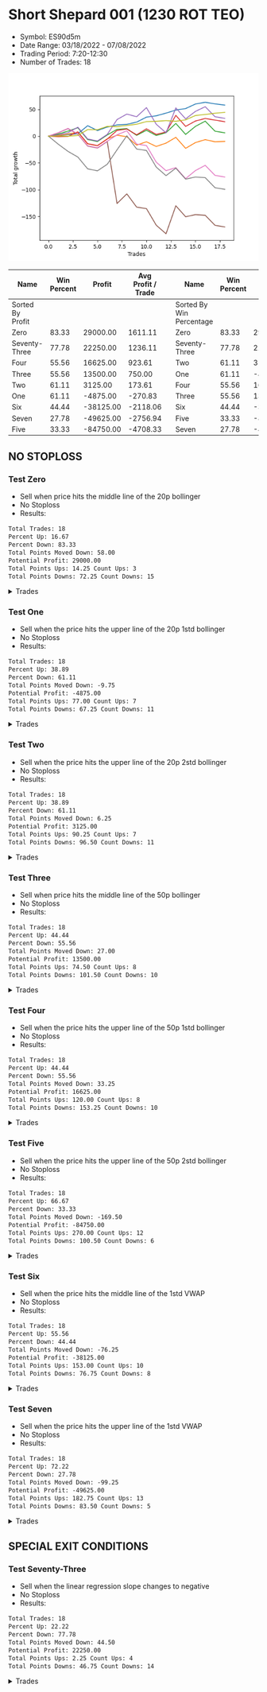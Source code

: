 # Short Shepard 001 (1230 ROT TEO) 
- Symbol: ES90d5m
- Date Range: 03/18/2022 - 07/08/2022
- Trading Period: 7:20-12:30
- Number of Trades: 18

![Plot](ShortShepard001(1230ROTTEO)ES90d5m.png)

| Name | Win Percent | Profit | Avg Profit / Trade |     | Name | Win Percent | Profit | Avg Profit / Trade |
| ---- | ----------- | ------ | ------------------ | --- | ---- | ----------- | ------ | ------------------ |
| Sorted By <br> Profit | | | | | Sorted By <br> Win Percentage ||||
| Zero | 83.33 | 29000.00 | 1611.11 |     | Zero | 83.33 | 29000.00 | 1611.11 |
| Seventy-Three | 77.78 | 22250.00 | 1236.11 |     | Seventy-Three | 77.78 | 22250.00 | 1236.11 |
| Four | 55.56 | 16625.00 | 923.61 |     | Two | 61.11 | 3125.00 | 173.61 |
| Three | 55.56 | 13500.00 | 750.00 |     | One | 61.11 | -4875.00 | -270.83 |
| Two | 61.11 | 3125.00 | 173.61 |     | Four | 55.56 | 16625.00 | 923.61 |
| One | 61.11 | -4875.00 | -270.83 |     | Three | 55.56 | 13500.00 | 750.00 |
| Six | 44.44 | -38125.00 | -2118.06 |     | Six | 44.44 | -38125.00 | -2118.06 |
| Seven | 27.78 | -49625.00 | -2756.94 |     | Five | 33.33 | -84750.00 | -4708.33 |
| Five | 33.33 | -84750.00 | -4708.33 |     | Seven | 27.78 | -49625.00 | -2756.94 |

## NO STOPLOSS

### Test Zero
* Sell when price hits the middle line of the 20p bollinger
* No Stoploss
* Results:
```
Total Trades: 18
Percent Up: 16.67
Percent Down: 83.33
Total Points Moved Down: 58.00
Potential Profit: 29000.00
Total Points Ups: 14.25 Count Ups: 3
Total Points Downs: 72.25 Count Downs: 15
```

<details><summary>Trades</summary>

<code>In: 2022-03-22 08:00:00		Out: 2022-03-22 08:35:50		Total Position Time: 35:50		Total Move Down: 0.75		Total to Date: 0.75</code> <br />
<code>In: 2022-03-22 08:35:00		Out: 2022-03-22 08:42:20		Total Position Time: 07:20		Total Move Down: 2.25		Total to Date: 3.00</code> <br />
<code>In: 2022-04-19 09:00:00		Out: 2022-04-19 09:29:15		Total Position Time: 29:15		Total Move Down: 1.50		Total to Date: 4.50</code> <br />
<code>In: 2022-04-25 12:00:00		Out: 2022-04-25 12:07:25		Total Position Time: 07:25		Total Move Down: 15.00		Total to Date: 19.50</code> <br />
<code>In: 2022-04-28 11:10:00		Out: 2022-04-28 12:34:15		Total Position Time: 84:15		Total Move Down: -9.00		Total to Date: 10.50</code> <br />
<code>In: 2022-04-28 12:30:00		Out: 2022-04-28 12:35:15		Total Position Time: 05:15		Total Move Down: 6.50		Total to Date: 17.00</code> <br />
<code>In: 2022-05-04 10:10:00		Out: 2022-05-04 10:50:05		Total Position Time: 40:05		Total Move Down: 4.00		Total to Date: 21.00</code> <br />
<code>In: 2022-05-13 08:00:00		Out: 2022-05-13 08:46:45		Total Position Time: 46:45		Total Move Down: 1.00		Total to Date: 22.00</code> <br />
<code>In: 2022-05-26 08:30:00		Out: 2022-05-26 08:48:25		Total Position Time: 18:25		Total Move Down: 4.25		Total to Date: 26.25</code> <br />
<code>In: 2022-05-26 10:15:00		Out: 2022-05-26 10:29:15		Total Position Time: 14:15		Total Move Down: 9.25		Total to Date: 35.50</code> <br />
<code>In: 2022-05-27 08:00:00		Out: 2022-05-27 08:05:10		Total Position Time: 05:10		Total Move Down: 2.50		Total to Date: 38.00</code> <br />
<code>In: 2022-05-27 09:20:00		Out: 2022-05-27 09:35:15		Total Position Time: 15:15		Total Move Down: 5.00		Total to Date: 43.00</code> <br />
<code>In: 2022-06-06 07:55:00		Out: 2022-06-06 08:09:40		Total Position Time: 14:40		Total Move Down: 5.75		Total to Date: 48.75</code> <br />
<code>In: 2022-06-07 11:45:00		Out: 2022-06-07 11:50:10		Total Position Time: 05:10		Total Move Down: 2.75		Total to Date: 51.50</code> <br />
<code>In: 2022-06-21 08:10:00		Out: 2022-06-21 08:24:10		Total Position Time: 14:10		Total Move Down: 8.50		Total to Date: 60.00</code> <br />
<code>In: 2022-06-21 08:15:00		Out: 2022-06-21 08:24:10		Total Position Time: 09:10		Total Move Down: 3.25		Total to Date: 63.25</code> <br />
<code>In: 2022-06-24 08:15:00		Out: 2022-06-24 09:29:00		Total Position Time: 74:00		Total Move Down: -3.00		Total to Date: 60.25</code> <br />
<code>In: 2022-07-07 11:35:00		Out: 2022-07-07 12:38:25		Total Position Time: 63:25		Total Move Down: -2.25		Total to Date: 58.00</code> <br />


</details>

### Test One
* Sell when the price hits the upper line of the 20p 1std bollinger
* No Stoploss
* Results:
```
Total Trades: 18
Percent Up: 38.89
Percent Down: 61.11
Total Points Moved Down: -9.75
Potential Profit: -4875.00
Total Points Ups: 77.00 Count Ups: 7
Total Points Downs: 67.25 Count Downs: 11
```

<details><summary>Trades</summary>

<code>In: 2022-03-22 08:00:00		Out: 2022-03-22 09:01:00		Total Position Time: 61:00		Total Move Down: 1.25		Total to Date: 1.25</code> <br />
<code>In: 2022-03-22 08:35:00		Out: 2022-03-22 09:01:00		Total Position Time: 26:00		Total Move Down: 2.75		Total to Date: 4.00</code> <br />
<code>In: 2022-04-19 09:00:00		Out: 2022-04-19 09:37:25		Total Position Time: 37:25		Total Move Down: 3.50		Total to Date: 7.50</code> <br />
<code>In: 2022-04-25 12:00:00		Out: 2022-04-25 12:50:00		Total Position Time: 50:00		Total Move Down: -22.00		Total to Date: -14.50</code> <br />
<code>In: 2022-04-28 11:10:00		Out: 2022-04-28 12:45:05		Total Position Time: 95:05		Total Move Down: -3.25		Total to Date: -17.75</code> <br />
<code>In: 2022-04-28 12:30:00		Out: 2022-04-28 12:45:05		Total Position Time: 15:05		Total Move Down: 12.75		Total to Date: -5.00</code> <br />
<code>In: 2022-05-04 10:10:00		Out: 2022-05-04 11:07:25		Total Position Time: 57:25		Total Move Down: 6.75		Total to Date: 1.75</code> <br />
<code>In: 2022-05-13 08:00:00		Out: 2022-05-13 09:51:05		Total Position Time: 111:05		Total Move Down: -2.75		Total to Date: -1.00</code> <br />
<code>In: 2022-05-26 08:30:00		Out: 2022-05-26 11:35:30		Total Position Time: 185:30		Total Move Down: -15.75		Total to Date: -16.75</code> <br />
<code>In: 2022-05-26 10:15:00		Out: 2022-05-26 11:35:30		Total Position Time: 80:30		Total Move Down: 6.25		Total to Date: -10.50</code> <br />
<code>In: 2022-05-27 08:00:00		Out: 2022-05-27 09:50:20		Total Position Time: 110:20		Total Move Down: -8.75		Total to Date: -19.25</code> <br />
<code>In: 2022-05-27 09:20:00		Out: 2022-05-27 09:50:20		Total Position Time: 30:20		Total Move Down: 6.25		Total to Date: -13.00</code> <br />
<code>In: 2022-06-06 07:55:00		Out: 2022-06-06 08:11:30		Total Position Time: 16:30		Total Move Down: 10.75		Total to Date: -2.25</code> <br />
<code>In: 2022-06-07 11:45:00		Out: 2022-06-07 12:50:00		Total Position Time: 65:00		Total Move Down: -20.50		Total to Date: -22.75</code> <br />
<code>In: 2022-06-21 08:10:00		Out: 2022-06-21 08:37:40		Total Position Time: 27:40		Total Move Down: 10.75		Total to Date: -12.00</code> <br />
<code>In: 2022-06-21 08:15:00		Out: 2022-06-21 08:37:40		Total Position Time: 22:40		Total Move Down: 5.50		Total to Date: -6.50</code> <br />
<code>In: 2022-06-24 08:15:00		Out: 2022-06-24 10:55:10		Total Position Time: 160:10		Total Move Down: -4.00		Total to Date: -10.50</code> <br />
<code>In: 2022-07-07 11:35:00		Out: 2022-07-07 12:46:45		Total Position Time: 71:45		Total Move Down: 0.75		Total to Date: -9.75</code> <br />


</details>

### Test Two
* Sell when the price hits the upper line of the 20p 2std bollinger
* No Stoploss
* Results:
```
Total Trades: 18
Percent Up: 38.89
Percent Down: 61.11
Total Points Moved Down: 6.25
Potential Profit: 3125.00
Total Points Ups: 90.25 Count Ups: 7
Total Points Downs: 96.50 Count Downs: 11
```

<details><summary>Trades</summary>

<code>In: 2022-03-22 08:00:00		Out: 2022-03-22 09:21:25		Total Position Time: 81:25		Total Move Down: 4.00		Total to Date: 4.00</code> <br />
<code>In: 2022-03-22 08:35:00		Out: 2022-03-22 09:21:25		Total Position Time: 46:25		Total Move Down: 5.50		Total to Date: 9.50</code> <br />
<code>In: 2022-04-19 09:00:00		Out: 2022-04-19 09:39:40		Total Position Time: 39:40		Total Move Down: 6.25		Total to Date: 15.75</code> <br />
<code>In: 2022-04-25 12:00:00		Out: 2022-04-25 12:50:00		Total Position Time: 50:00		Total Move Down: -22.00		Total to Date: -6.25</code> <br />
<code>In: 2022-04-28 11:10:00		Out: 2022-04-28 12:50:00		Total Position Time: 100:00		Total Move Down: -3.75		Total to Date: -10.00</code> <br />
<code>In: 2022-04-28 12:30:00		Out: 2022-04-28 12:50:00		Total Position Time: 20:00		Total Move Down: 12.25		Total to Date: 2.25</code> <br />
<code>In: 2022-05-04 10:10:00		Out: 2022-05-04 11:07:40		Total Position Time: 57:40		Total Move Down: 10.50		Total to Date: 12.75</code> <br />
<code>In: 2022-05-13 08:00:00		Out: 2022-05-13 10:20:45		Total Position Time: 140:45		Total Move Down: 1.25		Total to Date: 14.00</code> <br />
<code>In: 2022-05-26 08:30:00		Out: 2022-05-26 11:36:15		Total Position Time: 186:15		Total Move Down: -12.50		Total to Date: 1.50</code> <br />
<code>In: 2022-05-26 10:15:00		Out: 2022-05-26 11:36:15		Total Position Time: 81:15		Total Move Down: 9.50		Total to Date: 11.00</code> <br />
<code>In: 2022-05-27 08:00:00		Out: 2022-05-27 10:43:55		Total Position Time: 163:55		Total Move Down: -9.75		Total to Date: 1.25</code> <br />
<code>In: 2022-05-27 09:20:00		Out: 2022-05-27 10:43:55		Total Position Time: 83:55		Total Move Down: 5.25		Total to Date: 6.50</code> <br />
<code>In: 2022-06-06 07:55:00		Out: 2022-06-06 08:13:05		Total Position Time: 18:05		Total Move Down: 17.25		Total to Date: 23.75</code> <br />
<code>In: 2022-06-07 11:45:00		Out: 2022-06-07 12:50:00		Total Position Time: 65:00		Total Move Down: -20.50		Total to Date: 3.25</code> <br />
<code>In: 2022-06-21 08:10:00		Out: 2022-06-21 08:45:55		Total Position Time: 35:55		Total Move Down: 15.00		Total to Date: 18.25</code> <br />
<code>In: 2022-06-21 08:15:00		Out: 2022-06-21 08:45:55		Total Position Time: 30:55		Total Move Down: 9.75		Total to Date: 28.00</code> <br />
<code>In: 2022-06-24 08:15:00		Out: 2022-06-24 12:50:00		Total Position Time: 275:00		Total Move Down: -18.75		Total to Date: 9.25</code> <br />
<code>In: 2022-07-07 11:35:00		Out: 2022-07-07 12:50:00		Total Position Time: 75:00		Total Move Down: -3.00		Total to Date: 6.25</code> <br />


</details>

### Test Three
* Sell when price hits the middle line of the 50p bollinger
* No Stoploss
* Results:
```
Total Trades: 18
Percent Up: 44.44
Percent Down: 55.56
Total Points Moved Down: 27.00
Potential Profit: 13500.00
Total Points Ups: 74.50 Count Ups: 8
Total Points Downs: 101.50 Count Downs: 10
```

<details><summary>Trades</summary>

<code>In: 2022-03-22 08:00:00		Out: 2022-03-22 11:24:30		Total Position Time: 204:30		Total Move Down: -1.00		Total to Date: -1.00</code> <br />
<code>In: 2022-03-22 08:35:00		Out: 2022-03-22 11:24:30		Total Position Time: 169:30		Total Move Down: 0.50		Total to Date: -0.50</code> <br />
<code>In: 2022-04-19 09:00:00		Out: 2022-04-19 10:45:25		Total Position Time: 105:25		Total Move Down: 8.50		Total to Date: 8.00</code> <br />
<code>In: 2022-04-25 12:00:00		Out: 2022-04-25 12:50:00		Total Position Time: 50:00		Total Move Down: -22.00		Total to Date: -14.00</code> <br />
<code>In: 2022-04-28 11:10:00		Out: 2022-04-28 12:50:00		Total Position Time: 100:00		Total Move Down: -3.75		Total to Date: -17.75</code> <br />
<code>In: 2022-04-28 12:30:00		Out: 2022-04-28 12:50:00		Total Position Time: 20:00		Total Move Down: 12.25		Total to Date: -5.50</code> <br />
<code>In: 2022-05-04 10:10:00		Out: 2022-05-04 11:20:50		Total Position Time: 70:50		Total Move Down: 16.25		Total to Date: 10.75</code> <br />
<code>In: 2022-05-13 08:00:00		Out: 2022-05-13 10:39:45		Total Position Time: 159:45		Total Move Down: 2.50		Total to Date: 13.25</code> <br />
<code>In: 2022-05-26 08:30:00		Out: 2022-05-26 12:03:15		Total Position Time: 213:15		Total Move Down: -10.75		Total to Date: 2.50</code> <br />
<code>In: 2022-05-26 10:15:00		Out: 2022-05-26 12:03:15		Total Position Time: 108:15		Total Move Down: 11.25		Total to Date: 13.75</code> <br />
<code>In: 2022-05-27 08:00:00		Out: 2022-05-27 11:06:15		Total Position Time: 186:15		Total Move Down: -10.50		Total to Date: 3.25</code> <br />
<code>In: 2022-05-27 09:20:00		Out: 2022-05-27 11:06:15		Total Position Time: 106:15		Total Move Down: 4.50		Total to Date: 7.75</code> <br />
<code>In: 2022-06-06 07:55:00		Out: 2022-06-06 08:20:05		Total Position Time: 25:05		Total Move Down: 31.00		Total to Date: 38.75</code> <br />
<code>In: 2022-06-07 11:45:00		Out: 2022-06-07 12:50:00		Total Position Time: 65:00		Total Move Down: -20.50		Total to Date: 18.25</code> <br />
<code>In: 2022-06-21 08:10:00		Out: 2022-06-21 10:43:10		Total Position Time: 153:10		Total Move Down: 10.00		Total to Date: 28.25</code> <br />
<code>In: 2022-06-21 08:15:00		Out: 2022-06-21 10:43:10		Total Position Time: 148:10		Total Move Down: 4.75		Total to Date: 33.00</code> <br />
<code>In: 2022-06-24 08:15:00		Out: 2022-06-24 11:07:35		Total Position Time: 172:35		Total Move Down: -3.00		Total to Date: 30.00</code> <br />
<code>In: 2022-07-07 11:35:00		Out: 2022-07-07 12:50:00		Total Position Time: 75:00		Total Move Down: -3.00		Total to Date: 27.00</code> <br />


</details>

### Test Four
* Sell when the price hits the upper line of the 50p 1std bollinger
* No Stoploss
* Results:
```
Total Trades: 18
Percent Up: 44.44
Percent Down: 55.56
Total Points Moved Down: 33.25
Potential Profit: 16625.00
Total Points Ups: 120.00 Count Ups: 8
Total Points Downs: 153.25 Count Downs: 10
```

<details><summary>Trades</summary>

<code>In: 2022-03-22 08:00:00		Out: 2022-03-22 11:26:20		Total Position Time: 206:20		Total Move Down: 2.50		Total to Date: 2.50</code> <br />
<code>In: 2022-03-22 08:35:00		Out: 2022-03-22 11:26:20		Total Position Time: 171:20		Total Move Down: 4.00		Total to Date: 6.50</code> <br />
<code>In: 2022-04-19 09:00:00		Out: 2022-04-19 11:11:45		Total Position Time: 131:45		Total Move Down: 10.25		Total to Date: 16.75</code> <br />
<code>In: 2022-04-25 12:00:00		Out: 2022-04-25 12:50:00		Total Position Time: 50:00		Total Move Down: -22.00		Total to Date: -5.25</code> <br />
<code>In: 2022-04-28 11:10:00		Out: 2022-04-28 12:50:00		Total Position Time: 100:00		Total Move Down: -3.75		Total to Date: -9.00</code> <br />
<code>In: 2022-04-28 12:30:00		Out: 2022-04-28 12:50:00		Total Position Time: 20:00		Total Move Down: 12.25		Total to Date: 3.25</code> <br />
<code>In: 2022-05-04 10:10:00		Out: 2022-05-04 11:34:10		Total Position Time: 84:10		Total Move Down: 27.75		Total to Date: 31.00</code> <br />
<code>In: 2022-05-13 08:00:00		Out: 2022-05-13 10:55:15		Total Position Time: 175:15		Total Move Down: 10.25		Total to Date: 41.25</code> <br />
<code>In: 2022-05-26 08:30:00		Out: 2022-05-26 12:17:40		Total Position Time: 227:40		Total Move Down: -5.00		Total to Date: 36.25</code> <br />
<code>In: 2022-05-26 10:15:00		Out: 2022-05-26 12:17:40		Total Position Time: 122:40		Total Move Down: 17.00		Total to Date: 53.25</code> <br />
<code>In: 2022-05-27 08:00:00		Out: 2022-05-27 12:50:00		Total Position Time: 290:00		Total Move Down: -31.00		Total to Date: 22.25</code> <br />
<code>In: 2022-05-27 09:20:00		Out: 2022-05-27 12:50:00		Total Position Time: 210:00		Total Move Down: -16.00		Total to Date: 6.25</code> <br />
<code>In: 2022-06-06 07:55:00		Out: 2022-06-06 09:29:40		Total Position Time: 94:40		Total Move Down: 46.50		Total to Date: 52.75</code> <br />
<code>In: 2022-06-07 11:45:00		Out: 2022-06-07 12:50:00		Total Position Time: 65:00		Total Move Down: -20.50		Total to Date: 32.25</code> <br />
<code>In: 2022-06-21 08:10:00		Out: 2022-06-21 11:03:30		Total Position Time: 173:30		Total Move Down: 14.00		Total to Date: 46.25</code> <br />
<code>In: 2022-06-21 08:15:00		Out: 2022-06-21 11:03:30		Total Position Time: 168:30		Total Move Down: 8.75		Total to Date: 55.00</code> <br />
<code>In: 2022-06-24 08:15:00		Out: 2022-06-24 12:50:00		Total Position Time: 275:00		Total Move Down: -18.75		Total to Date: 36.25</code> <br />
<code>In: 2022-07-07 11:35:00		Out: 2022-07-07 12:50:00		Total Position Time: 75:00		Total Move Down: -3.00		Total to Date: 33.25</code> <br />


</details>

### Test Five
* Sell when the price hits the upper line of the 50p 2std bollinger
* No Stoploss
* Results:
```
Total Trades: 18
Percent Up: 66.67
Percent Down: 33.33
Total Points Moved Down: -169.50
Potential Profit: -84750.00
Total Points Ups: 270.00 Count Ups: 12
Total Points Downs: 100.50 Count Downs: 6
```

<details><summary>Trades</summary>

<code>In: 2022-03-22 08:00:00		Out: 2022-03-22 11:27:45		Total Position Time: 207:45		Total Move Down: 6.25		Total to Date: 6.25</code> <br />
<code>In: 2022-03-22 08:35:00		Out: 2022-03-22 11:27:45		Total Position Time: 172:45		Total Move Down: 7.75		Total to Date: 14.00</code> <br />
<code>In: 2022-04-19 09:00:00		Out: 2022-04-19 12:50:00		Total Position Time: 230:00		Total Move Down: -10.50		Total to Date: 3.50</code> <br />
<code>In: 2022-04-25 12:00:00		Out: 2022-04-25 12:50:00		Total Position Time: 50:00		Total Move Down: -22.00		Total to Date: -18.50</code> <br />
<code>In: 2022-04-28 11:10:00		Out: 2022-04-28 12:50:00		Total Position Time: 100:00		Total Move Down: -3.75		Total to Date: -22.25</code> <br />
<code>In: 2022-04-28 12:30:00		Out: 2022-04-28 12:50:00		Total Position Time: 20:00		Total Move Down: 12.25		Total to Date: -10.00</code> <br />
<code>In: 2022-05-04 10:10:00		Out: 2022-05-04 12:50:00		Total Position Time: 160:00		Total Move Down: -115.75		Total to Date: -125.75</code> <br />
<code>In: 2022-05-13 08:00:00		Out: 2022-05-13 11:00:20		Total Position Time: 180:20		Total Move Down: 18.00		Total to Date: -107.75</code> <br />
<code>In: 2022-05-26 08:30:00		Out: 2022-05-26 12:50:00		Total Position Time: 260:00		Total Move Down: -24.75		Total to Date: -132.50</code> <br />
<code>In: 2022-05-26 10:15:00		Out: 2022-05-26 12:50:00		Total Position Time: 155:00		Total Move Down: -2.75		Total to Date: -135.25</code> <br />
<code>In: 2022-05-27 08:00:00		Out: 2022-05-27 12:50:00		Total Position Time: 290:00		Total Move Down: -31.00		Total to Date: -166.25</code> <br />
<code>In: 2022-05-27 09:20:00		Out: 2022-05-27 12:50:00		Total Position Time: 210:00		Total Move Down: -16.00		Total to Date: -182.25</code> <br />
<code>In: 2022-06-06 07:55:00		Out: 2022-06-06 12:20:10		Total Position Time: 265:10		Total Move Down: 52.25		Total to Date: -130.00</code> <br />
<code>In: 2022-06-07 11:45:00		Out: 2022-06-07 12:50:00		Total Position Time: 65:00		Total Move Down: -20.50		Total to Date: -150.50</code> <br />
<code>In: 2022-06-21 08:10:00		Out: 2022-06-21 12:50:00		Total Position Time: 280:00		Total Move Down: 4.00		Total to Date: -146.50</code> <br />
<code>In: 2022-06-21 08:15:00		Out: 2022-06-21 12:50:00		Total Position Time: 275:00		Total Move Down: -1.25		Total to Date: -147.75</code> <br />
<code>In: 2022-06-24 08:15:00		Out: 2022-06-24 12:50:00		Total Position Time: 275:00		Total Move Down: -18.75		Total to Date: -166.50</code> <br />
<code>In: 2022-07-07 11:35:00		Out: 2022-07-07 12:50:00		Total Position Time: 75:00		Total Move Down: -3.00		Total to Date: -169.50</code> <br />


</details>

### Test Six
* Sell when the price hits the middle line of the 1std VWAP
* No Stoploss
* Results:
```
Total Trades: 18
Percent Up: 55.56
Percent Down: 44.44
Total Points Moved Down: -76.25
Potential Profit: -38125.00
Total Points Ups: 153.00 Count Ups: 10
Total Points Downs: 76.75 Count Downs: 8
```

<details><summary>Trades</summary>

<code>In: 2022-03-22 08:00:00		Out: 2022-03-22 09:22:25		Total Position Time: 82:25		Total Move Down: 6.50		Total to Date: 6.50</code> <br />
<code>In: 2022-03-22 08:35:00		Out: 2022-03-22 09:22:25		Total Position Time: 47:25		Total Move Down: 8.00		Total to Date: 14.50</code> <br />
<code>In: 2022-04-19 09:00:00		Out: 2022-04-19 12:50:00		Total Position Time: 230:00		Total Move Down: -10.50		Total to Date: 4.00</code> <br />
<code>In: 2022-04-25 12:00:00		Out: 2022-04-25 12:50:00		Total Position Time: 50:00		Total Move Down: -22.00		Total to Date: -18.00</code> <br />
<code>In: 2022-04-28 11:10:00		Out: 2022-04-28 12:50:00		Total Position Time: 100:00		Total Move Down: -3.75		Total to Date: -21.75</code> <br />
<code>In: 2022-04-28 12:30:00		Out: 2022-04-28 12:50:00		Total Position Time: 20:00		Total Move Down: 12.25		Total to Date: -9.50</code> <br />
<code>In: 2022-05-04 10:10:00		Out: 2022-05-04 11:20:20		Total Position Time: 70:20		Total Move Down: 12.00		Total to Date: 2.50</code> <br />
<code>In: 2022-05-13 08:00:00		Out: 2022-05-13 10:41:10		Total Position Time: 161:10		Total Move Down: 7.50		Total to Date: 10.00</code> <br />
<code>In: 2022-05-26 08:30:00		Out: 2022-05-26 12:50:00		Total Position Time: 260:00		Total Move Down: -24.75		Total to Date: -14.75</code> <br />
<code>In: 2022-05-26 10:15:00		Out: 2022-05-26 12:50:00		Total Position Time: 155:00		Total Move Down: -2.75		Total to Date: -17.50</code> <br />
<code>In: 2022-05-27 08:00:00		Out: 2022-05-27 12:50:00		Total Position Time: 290:00		Total Move Down: -31.00		Total to Date: -48.50</code> <br />
<code>In: 2022-05-27 09:20:00		Out: 2022-05-27 12:50:00		Total Position Time: 210:00		Total Move Down: -16.00		Total to Date: -64.50</code> <br />
<code>In: 2022-06-06 07:55:00		Out: 2022-06-06 08:09:40		Total Position Time: 14:40		Total Move Down: 5.75		Total to Date: -58.75</code> <br />
<code>In: 2022-06-07 11:45:00		Out: 2022-06-07 12:50:00		Total Position Time: 65:00		Total Move Down: -20.50		Total to Date: -79.25</code> <br />
<code>In: 2022-06-21 08:10:00		Out: 2022-06-21 08:45:55		Total Position Time: 35:55		Total Move Down: 15.00		Total to Date: -64.25</code> <br />
<code>In: 2022-06-21 08:15:00		Out: 2022-06-21 08:45:55		Total Position Time: 30:55		Total Move Down: 9.75		Total to Date: -54.50</code> <br />
<code>In: 2022-06-24 08:15:00		Out: 2022-06-24 12:50:00		Total Position Time: 275:00		Total Move Down: -18.75		Total to Date: -73.25</code> <br />
<code>In: 2022-07-07 11:35:00		Out: 2022-07-07 12:50:00		Total Position Time: 75:00		Total Move Down: -3.00		Total to Date: -76.25</code> <br />


</details>

### Test Seven
* Sell when the price hits the upper line of the 1std VWAP
* No Stoploss
* Results:
```
Total Trades: 18
Percent Up: 72.22
Percent Down: 27.78
Total Points Moved Down: -99.25
Potential Profit: -49625.00
Total Points Ups: 182.75 Count Ups: 13
Total Points Downs: 83.50 Count Downs: 5
```

<details><summary>Trades</summary>

<code>In: 2022-03-22 08:00:00		Out: 2022-03-22 12:50:00		Total Position Time: 290:00		Total Move Down: -15.00		Total to Date: -15.00</code> <br />
<code>In: 2022-03-22 08:35:00		Out: 2022-03-22 12:50:00		Total Position Time: 255:00		Total Move Down: -13.50		Total to Date: -28.50</code> <br />
<code>In: 2022-04-19 09:00:00		Out: 2022-04-19 12:50:00		Total Position Time: 230:00		Total Move Down: -10.50		Total to Date: -39.00</code> <br />
<code>In: 2022-04-25 12:00:00		Out: 2022-04-25 12:50:00		Total Position Time: 50:00		Total Move Down: -22.00		Total to Date: -61.00</code> <br />
<code>In: 2022-04-28 11:10:00		Out: 2022-04-28 12:50:00		Total Position Time: 100:00		Total Move Down: -3.75		Total to Date: -64.75</code> <br />
<code>In: 2022-04-28 12:30:00		Out: 2022-04-28 12:50:00		Total Position Time: 20:00		Total Move Down: 12.25		Total to Date: -52.50</code> <br />
<code>In: 2022-05-04 10:10:00		Out: 2022-05-04 11:34:05		Total Position Time: 84:05		Total Move Down: 27.00		Total to Date: -25.50</code> <br />
<code>In: 2022-05-13 08:00:00		Out: 2022-05-13 11:02:30		Total Position Time: 182:30		Total Move Down: 26.25		Total to Date: 0.75</code> <br />
<code>In: 2022-05-26 08:30:00		Out: 2022-05-26 12:50:00		Total Position Time: 260:00		Total Move Down: -24.75		Total to Date: -24.00</code> <br />
<code>In: 2022-05-26 10:15:00		Out: 2022-05-26 12:50:00		Total Position Time: 155:00		Total Move Down: -2.75		Total to Date: -26.75</code> <br />
<code>In: 2022-05-27 08:00:00		Out: 2022-05-27 12:50:00		Total Position Time: 290:00		Total Move Down: -31.00		Total to Date: -57.75</code> <br />
<code>In: 2022-05-27 09:20:00		Out: 2022-05-27 12:50:00		Total Position Time: 210:00		Total Move Down: -16.00		Total to Date: -73.75</code> <br />
<code>In: 2022-06-06 07:55:00		Out: 2022-06-06 08:12:05		Total Position Time: 17:05		Total Move Down: 14.00		Total to Date: -59.75</code> <br />
<code>In: 2022-06-07 11:45:00		Out: 2022-06-07 12:50:00		Total Position Time: 65:00		Total Move Down: -20.50		Total to Date: -80.25</code> <br />
<code>In: 2022-06-21 08:10:00		Out: 2022-06-21 12:50:00		Total Position Time: 280:00		Total Move Down: 4.00		Total to Date: -76.25</code> <br />
<code>In: 2022-06-21 08:15:00		Out: 2022-06-21 12:50:00		Total Position Time: 275:00		Total Move Down: -1.25		Total to Date: -77.50</code> <br />
<code>In: 2022-06-24 08:15:00		Out: 2022-06-24 12:50:00		Total Position Time: 275:00		Total Move Down: -18.75		Total to Date: -96.25</code> <br />
<code>In: 2022-07-07 11:35:00		Out: 2022-07-07 12:50:00		Total Position Time: 75:00		Total Move Down: -3.00		Total to Date: -99.25</code> <br />


</details>

## SPECIAL EXIT CONDITIONS 

### Test Seventy-Three
* Sell when the linear regression slope changes to negative
* No Stoploss
* Results:
```
Total Trades: 18
Percent Up: 22.22
Percent Down: 77.78
Total Points Moved Down: 44.50
Potential Profit: 22250.00
Total Points Ups: 2.25 Count Ups: 4
Total Points Downs: 46.75 Count Downs: 14
```

<details><summary>Trades</summary>

<code>In: 2022-03-22 08:00:00		Out: 2022-03-22 08:04:05		Total Position Time: 04:05		Total Move Down: 0.25		Total to Date: 0.25</code> <br />
<code>In: 2022-03-22 08:35:00		Out: 2022-03-22 08:51:05		Total Position Time: 16:05		Total Move Down: -0.25		Total to Date: 0.00</code> <br />
<code>In: 2022-04-19 09:00:00		Out: 2022-04-19 09:06:05		Total Position Time: 06:05		Total Move Down: 1.25		Total to Date: 1.25</code> <br />
<code>In: 2022-04-25 12:00:00		Out: 2022-04-25 12:05:05		Total Position Time: 05:05		Total Move Down: 11.00		Total to Date: 12.25</code> <br />
<code>In: 2022-04-28 11:10:00		Out: 2022-04-28 11:14:05		Total Position Time: 04:05		Total Move Down: -0.25		Total to Date: 12.00</code> <br />
<code>In: 2022-04-28 12:30:00		Out: 2022-04-28 12:34:00		Total Position Time: 04:00		Total Move Down: 6.25		Total to Date: 18.25</code> <br />
<code>In: 2022-05-04 10:10:00		Out: 2022-05-04 10:21:05		Total Position Time: 11:05		Total Move Down: -0.50		Total to Date: 17.75</code> <br />
<code>In: 2022-05-13 08:00:00		Out: 2022-05-13 08:04:05		Total Position Time: 04:05		Total Move Down: 2.25		Total to Date: 20.00</code> <br />
<code>In: 2022-05-26 08:30:00		Out: 2022-05-26 08:38:05		Total Position Time: 08:05		Total Move Down: 2.25		Total to Date: 22.25</code> <br />
<code>In: 2022-05-26 10:15:00		Out: 2022-05-26 10:26:05		Total Position Time: 11:05		Total Move Down: 5.00		Total to Date: 27.25</code> <br />
<code>In: 2022-05-27 08:00:00		Out: 2022-05-27 08:04:05		Total Position Time: 04:05		Total Move Down: 0.50		Total to Date: 27.75</code> <br />
<code>In: 2022-05-27 09:20:00		Out: 2022-05-27 09:29:05		Total Position Time: 09:05		Total Move Down: 1.25		Total to Date: 29.00</code> <br />
<code>In: 2022-06-06 07:55:00		Out: 2022-06-06 08:08:05		Total Position Time: 13:05		Total Move Down: -1.25		Total to Date: 27.75</code> <br />
<code>In: 2022-06-07 11:45:00		Out: 2022-06-07 11:50:05		Total Position Time: 05:05		Total Move Down: 2.75		Total to Date: 30.50</code> <br />
<code>In: 2022-06-21 08:10:00		Out: 2022-06-21 08:25:05		Total Position Time: 15:05		Total Move Down: 8.00		Total to Date: 38.50</code> <br />
<code>In: 2022-06-21 08:15:00		Out: 2022-06-21 08:29:05		Total Position Time: 14:05		Total Move Down: 2.00		Total to Date: 40.50</code> <br />
<code>In: 2022-06-24 08:15:00		Out: 2022-06-24 08:19:05		Total Position Time: 04:05		Total Move Down: 2.25		Total to Date: 42.75</code> <br />
<code>In: 2022-07-07 11:35:00		Out: 2022-07-07 11:42:05		Total Position Time: 07:05		Total Move Down: 1.75		Total to Date: 44.50</code> <br />


</details>